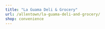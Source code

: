 ```yaml
---
title: "La Guama Deli & Grocery"
url: /allentown/la-guama-deli-and-grocery/
shop: convenience
---
```

